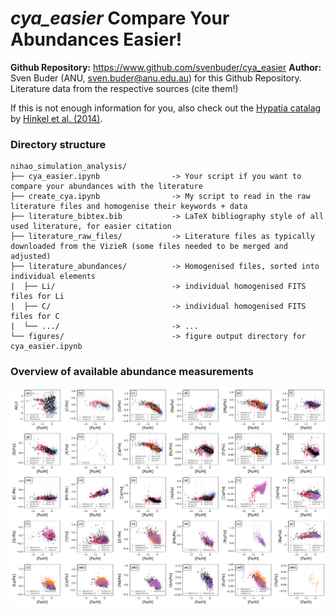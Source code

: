 # *cya_easier* Compare Your Abundances Easier!

**Github Repository:** https://www.github.com/svenbuder/cya_easier
**Author:** Sven Buder (ANU, sven.buder@anu.edu.au) for this Github Repository. Literature data from the respective sources (cite them!)

If this is not enough information for you, also check out the [Hypatia catalag](http://hypatiacatalog.com) by [Hinkel et al. (2014)](http://adsabs.harvard.edu/abs/2014AJ....148...54H).

### Directory structure
```plaintext
nihao_simulation_analysis/
├── cya_easier.ipynb                -> Your script if you want to compare your abundances with the literature
├── create_cya.ipynb                -> My script to read in the raw literature files and homogenise their keywords + data
├── literature_bibtex.bib           -> LaTeX bibliography style of all used literature, for easier citation
├── literature_raw_files/           -> Literature files as typically downloaded from the VizieR (some files needed to be merged and adjusted)
├── literature_abundances/          -> Homogenised files, sorted into individual elements
|  ├── Li/                          -> individual homogenised FITS files for Li
|  ├── C/                           -> individual homogenised FITS files for C
|  └── .../                         -> ...
└── figures/                        -> figure output directory for cya_easier.ipynb
```

### Overview of available abundance measurements

![Image with subpanels for individual abundance measurements relative to iron as a function of iron abundance.](./figures/overview_available_fe_h_vs_x_fe.png)

